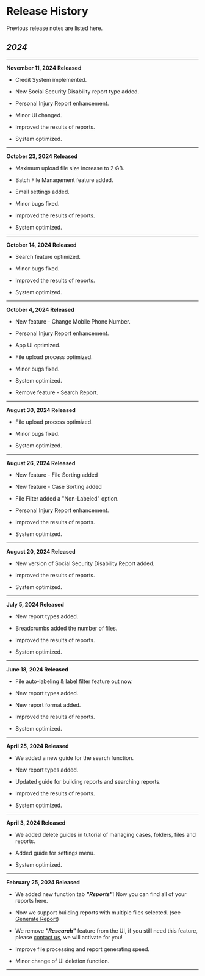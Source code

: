 # Release History

Previous release notes are listed here.

## *2024*

---------------------------------------

**November 11, 2024 Released**

* Credit System implemented.

* New Social Security Disability report type added.

* Personal Injury Report enhancement.

* Minor UI changed.

* Improved the results of reports.

* System optimized.

---------------------------------------

**October 23, 2024 Released**

* Maximum upload file size increase to 2 GB.

* Batch File Management feature added.

* Email settings added.

* Minor bugs fixed.

* Improved the results of reports.

* System optimized.

---------------------------------------

**October 14, 2024 Released**

* Search feature optimized.

* Minor bugs fixed.

* Improved the results of reports.

* System optimized.

---------------------------------------

**October 4, 2024 Released**

* New feature - Change Mobile Phone Number.

* Personal Injury Report enhancement.

* App UI optimized.

* File upload process optimized.

* Minor bugs fixed.

* System optimized.

* Remove feature - Search Report.

---------------------------------------

**August 30, 2024 Released**

* File upload process optimized.

* Minor bugs fixed.

* System optimized.

---------------------------------------

**August 26, 2024 Released**

* New feature - File Sorting added

* New feature - Case Sorting added

* File Filter added a "Non-Labeled" option.

* Personal Injury Report enhancement.

* Improved the results of reports.

* System optimized.

---------------------------------------

**August 20, 2024 Released**

* New version of Social Security Disability Report added.

* Improved the results of reports.

* System optimized.

---------------------------------------

**July 5, 2024 Released**

* New report types added.

* Breadcrumbs added the number of files.

* Improved the results of reports.

* System optimized.

---------------------------------------

**June 18, 2024 Released**

* File auto-labeling & label filter feature out now.

* New report types added.

* New report format added.

* Improved the results of reports.

* System optimized.

---------------------------------------

**April 25, 2024 Released**

* We added a new guide for the search function.

* New report types added.

* Updated guide for building reports and searching reports.

* Improved the results of reports.

* System optimized.

---------------------------------------

**April 3, 2024 Released**

* We added delete guides in tutorial of managing cases, folders, files and reports.

* Added guide for settings menu.

* System optimized.

---------------------------------------

**February 25, 2024 Released**

* We added new function tab ***"Reports"***! Now you can find all of your reports here.

* Now we support building reports with multiple files selected.  (see [Generate Report](case-report.md))

* We remove ***"Research"*** feature from the UI, if you still need this feature, please [contact us](mailto:help@superinsight.ai), we will activate for you!

* Improve file processing and report generating speed.

* Minor change of UI deletion function.

---------------------------------------